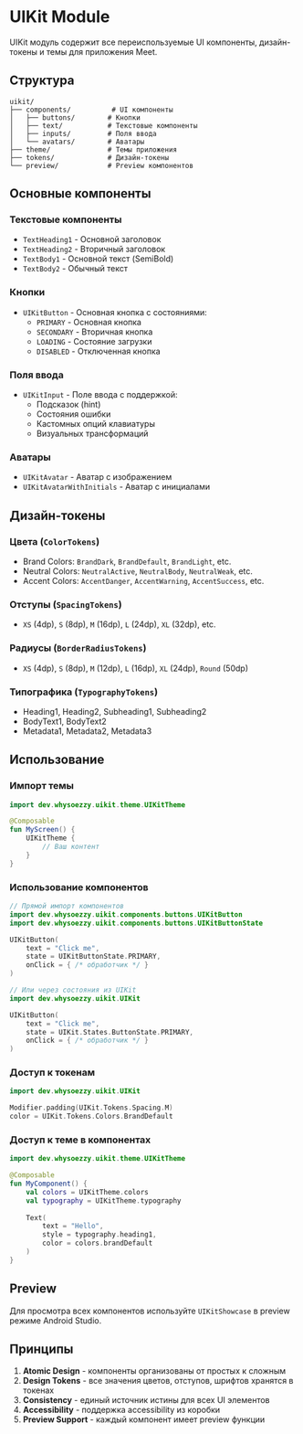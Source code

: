 # UIKit Module

UIKit модуль содержит все переиспользуемые UI компоненты, дизайн-токены и темы для приложения Meet.

## Структура

```
uikit/
├── components/          # UI компоненты
│   ├── buttons/        # Кнопки
│   ├── text/           # Текстовые компоненты
│   ├── inputs/         # Поля ввода
│   └── avatars/        # Аватары
├── theme/              # Темы приложения
├── tokens/             # Дизайн-токены
└── preview/            # Preview компонентов
```

## Основные компоненты

### Текстовые компоненты
- `TextHeading1` - Основной заголовок
- `TextHeading2` - Вторичный заголовок
- `TextBody1` - Основной текст (SemiBold)
- `TextBody2` - Обычный текст

### Кнопки
- `UIKitButton` - Основная кнопка с состояниями:
  - `PRIMARY` - Основная кнопка
  - `SECONDARY` - Вторичная кнопка
  - `LOADING` - Состояние загрузки
  - `DISABLED` - Отключенная кнопка

### Поля ввода
- `UIKitInput` - Поле ввода с поддержкой:
  - Подсказок (hint)
  - Состояния ошибки
  - Кастомных опций клавиатуры
  - Визуальных трансформаций

### Аватары
- `UIKitAvatar` - Аватар с изображением
- `UIKitAvatarWithInitials` - Аватар с инициалами

## Дизайн-токены

### Цвета (`ColorTokens`)
- Brand Colors: `BrandDark`, `BrandDefault`, `BrandLight`, etc.
- Neutral Colors: `NeutralActive`, `NeutralBody`, `NeutralWeak`, etc.
- Accent Colors: `AccentDanger`, `AccentWarning`, `AccentSuccess`, etc.

### Отступы (`SpacingTokens`)
- `XS` (4dp), `S` (8dp), `M` (16dp), `L` (24dp), `XL` (32dp), etc.

### Радиусы (`BorderRadiusTokens`)
- `XS` (4dp), `S` (8dp), `M` (12dp), `L` (16dp), `XL` (24dp), `Round` (50dp)

### Типографика (`TypographyTokens`)
- Heading1, Heading2, Subheading1, Subheading2
- BodyText1, BodyText2
- Metadata1, Metadata2, Metadata3

## Использование

### Импорт темы
```kotlin
import dev.whysoezzy.uikit.theme.UIKitTheme

@Composable
fun MyScreen() {
    UIKitTheme {
        // Ваш контент
    }
}
```

### Использование компонентов
```kotlin
// Прямой импорт компонентов
import dev.whysoezzy.uikit.components.buttons.UIKitButton
import dev.whysoezzy.uikit.components.buttons.UIKitButtonState

UIKitButton(
    text = "Click me",
    state = UIKitButtonState.PRIMARY,
    onClick = { /* обработчик */ }
)

// Или через состояния из UIKit
import dev.whysoezzy.uikit.UIKit

UIKitButton(
    text = "Click me", 
    state = UIKit.States.ButtonState.PRIMARY,
    onClick = { /* обработчик */ }
)
```

### Доступ к токенам
```kotlin
import dev.whysoezzy.uikit.UIKit

Modifier.padding(UIKit.Tokens.Spacing.M)
color = UIKit.Tokens.Colors.BrandDefault
```

### Доступ к теме в компонентах
```kotlin
import dev.whysoezzy.uikit.theme.UIKitTheme

@Composable
fun MyComponent() {
    val colors = UIKitTheme.colors
    val typography = UIKitTheme.typography
    
    Text(
        text = "Hello",
        style = typography.heading1,
        color = colors.brandDefault
    )
}
```

## Preview
Для просмотра всех компонентов используйте `UIKitShowcase` в preview режиме Android Studio.

## Принципы

1. **Atomic Design** - компоненты организованы от простых к сложным
2. **Design Tokens** - все значения цветов, отступов, шрифтов хранятся в токенах
3. **Consistency** - единый источник истины для всех UI элементов
4. **Accessibility** - поддержка accessibility из коробки
5. **Preview Support** - каждый компонент имеет preview функции